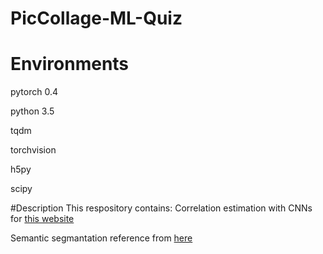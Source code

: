 # PicCollage-ML-Quiz

# Environments
pytorch 0.4

python 3.5

tqdm

torchvision

h5py

scipy

#Description
This respository contains:
  Correlation estimation with CNNs for [this website](http://guessthecorrelation.com/)
  
  Semantic segmantation reference from [here](https://github.com/juntang-zhuang/ShelfNet)
